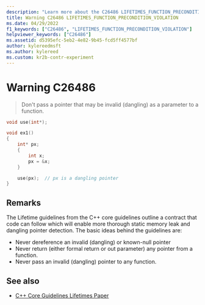```yaml
---
description: "Learn more about the C26486 LIFETIMES_FUNCTION_PRECONDITION_VIOLATION C++ Core Guidelines Checker warning. Don't pass an invalid pointer as a parameter."
title: Warning C26486 LIFETIMES_FUNCTION_PRECONDITION_VIOLATION
ms.date: 04/29/2022
f1_keywords: ["C26486", "LIFETIMES_FUNCTION_PRECONDITION_VIOLATION"]
helpviewer_keywords: ["C26486"]
ms.assetid: d5395efc-5eb2-4e82-9b45-fcd5ff4577bf
author: kylereedmsft
ms.author: kylereed
ms.custom: kr2b-contr-experiment
---
```

# Warning C26486

> Don't pass a pointer that may be invalid (dangling) as a parameter to a function.

```cpp
void use(int*);

void ex1()
{
    int* px;
    {
        int x;
        px = &x;
    }

    use(px);  // px is a dangling pointer
}
```

## Remarks

The Lifetime guidelines from the C++ core guidelines outline a contract that code can follow which will enable more thorough static memory leak and dangling pointer detection. The basic ideas behind the guidelines are:

- Never dereference an invalid (dangling) or known-null pointer
- Never return (either formal return or out parameter) any pointer from a function.
- Never pass an invalid (dangling) pointer to any function.

## See also

- [C++ Core Guidelines Lifetimes Paper](https://github.com/isocpp/CppCoreGuidelines/blob/master/docs/Lifetime.pdf)
